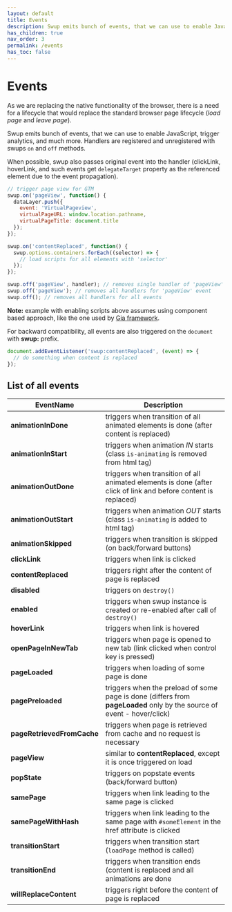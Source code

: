 ```yaml
---
layout: default
title: Events
description: Swup emits bunch of events, that we can use to enable JavaScript, trigger analytics, and much more
has_children: true
nav_order: 3
permalink: /events
has_toc: false
---
```


# Events
As we are replacing the native functionality of the browser,
there is a need for a lifecycle that would replace the standard browser page lifecycle (_load page_ and _leave page_).

Swup emits bunch of events, that we can use to enable JavaScript, trigger analytics, and much more.
Handlers are registered and unregistered with swups `on` and `off` methods.

When possible, swup also passes original event into the handler 
(clickLink, hoverLink, and such events get `delegateTarget` property as the referenced element due to the event propagation).

```javascript
// trigger page view for GTM
swup.on('pageView', function() {
  dataLayer.push({
    event: 'VirtualPageview',
    virtualPageURL: window.location.pathname,
    virtualPageTitle: document.title
  });
});

swup.on('contentReplaced', function() {
  swup.options.containers.forEach((selector) => {
    // load scripts for all elements with 'selector'
  });
});
```

```javascript
swup.off('pageView', handler); // removes single handler of 'pageView' event
swup.off('pageView'); // removes all handlers for 'pageView' event
swup.off(); // removes all handlers for all events
```

**Note:** example with enabling scripts above assumes using component based approach, like the one used by [Gia framework](https://github.com/giantcz/gia).

For backward compatibility, all events are also triggered on the `document` with **swup:** prefix.

```javascript
document.addEventListener('swup:contentReplaced', (event) => {
  // do something when content is replaced
});
```

## List of all events

| EventName             	    | Description                                                                                                             	|
|------------------------	    |------------------------------------------------------------------------------------------------------------------------	|
| **animationInDone**           | triggers when transition of all animated elements is done (after content is replaced)                                  	|
| **animationInStart**          | triggers when animation _IN_ starts (class `is-animating` is removed from html tag)                                    	|
| **animationOutDone**          | triggers when transition of all animated elements is done (after click of link and before content is replaced)         	|
| **animationOutStart**         | triggers when animation _OUT_ starts (class `is-animating` is added to html tag)                                       	|
| **animationSkipped**          | triggers when transition is skipped (on back/forward buttons)                                                          	|
| **clickLink**                 | triggers when link is clicked                                                                                          	|
| **contentReplaced**           | triggers right after the content of page is replaced                                                                   	|
| **disabled**                  | triggers on `destroy()`                                                                                                	|
| **enabled**                   | triggers when swup instance is created or re-enabled after call of `destroy()`                                         	|
| **hoverLink**                 | triggers when link is hovered                                                                                          	|
| **openPageInNewTab**          | triggers when page is opened to new tab (link clicked when control key is pressed)                                     	|
| **pageLoaded**                | triggers when loading of some page is done                                                                             	|
| **pagePreloaded**             | triggers when the preload of some page is done (differs from **pageLoaded** only by the source of event - hover/click) 	|
| **pageRetrievedFromCache**    | triggers when page is retrieved from cache and no request is necessary                                                 	|
| **pageView**                  | similar to **contentReplaced**, except it is once triggered on load                                                    	|
| **popState**                  | triggers on popstate events (back/forward button)                                                	                        |
| **samePage**                  | triggers when link leading to the same page is clicked                                           	                        |
| **samePageWithHash**          | triggers when link leading to the same page with `#someElement` in the href attribute is clicked 	                        |
| **transitionStart**           | triggers when transition start (`loadPage` method is called)                                     	                        |
| **transitionEnd**             | triggers when transition ends (content is replaced and all animations are done                           	                |
| **willReplaceContent**        | triggers right before the content of page is replaced                                            	                        |
